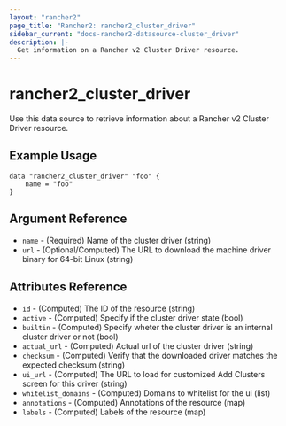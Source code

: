 ```yaml
---
layout: "rancher2"
page_title: "Rancher2: rancher2_cluster_driver"
sidebar_current: "docs-rancher2-datasource-cluster_driver"
description: |-
  Get information on a Rancher v2 Cluster Driver resource.
---
```


# rancher2\_cluster\_driver

Use this data source to retrieve information about a Rancher v2 Cluster Driver resource. 

## Example Usage

```hcl
data "rancher2_cluster_driver" "foo" {
    name = "foo"
}
```

## Argument Reference

* `name` - (Required) Name of the cluster driver (string)
* `url` - (Optional/Computed) The URL to download the machine driver binary for 64-bit Linux (string)

## Attributes Reference

* `id` - (Computed) The ID of the resource (string)
* `active` - (Computed) Specify if the cluster driver state (bool)
* `builtin` - (Computed) Specify wheter the cluster driver is an internal cluster driver or not (bool)
* `actual_url` - (Computed) Actual url of the cluster driver (string)
* `checksum` - (Computed) Verify that the downloaded driver matches the expected checksum (string)
* `ui_url` - (Computed) The URL to load for customized Add Clusters screen for this driver (string)
* `whitelist_domains` - (Computed) Domains to whitelist for the ui (list)
* `annotations` - (Computed) Annotations of the resource (map)
* `labels` - (Computed) Labels of the resource (map)

